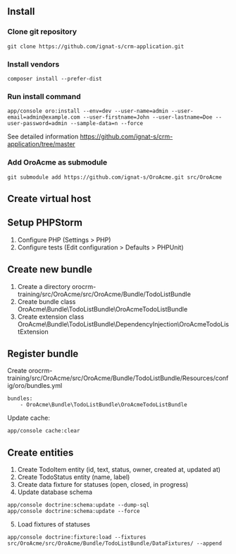 ## Install

### Clone git repository

```
git clone https://github.com/ignat-s/crm-application.git
```

### Install vendors

```
composer install --prefer-dist
```

### Run install command

```
app/console oro:install --env=dev --user-name=admin --user-email=admin@example.com --user-firstname=John --user-lastname=Doe --user-password=admin --sample-data=n --force
```

See detailed information https://github.com/ignat-s/crm-application/tree/master

### Add OroAcme as submodule

```
git submodule add https://github.com/ignat-s/OroAcme.git src/OroAcme
```

## Create virtual host

## Setup PHPStorm

1. Configure PHP (Settings > PHP)
2. Configure tests (Edit configuration > Defaults > PHPUnit)

## Create new bundle

1. Create a directory orocrm-training/src/OroAcme/src/OroAcme/Bundle/TodoListBundle
2. Create bundle class OroAcme\Bundle\TodoListBundle\OroAcmeTodoListBundle
3. Create extension class OroAcme\Bundle\TodoListBundle\DependencyInjection\OroAcmeTodoListExtension

## Register bundle

Create orocrm-training/src/OroAcme/src/OroAcme/Bundle/TodoListBundle/Resources/config/oro/bundles.yml

```
bundles:
    - OroAcme\Bundle\TodoListBundle\OroAcmeTodoListBundle
```

Update cache:

```
app/console cache:clear
```

## Create entities

1. Create TodoItem entity (id, text, status, owner, created at, updated at)
2. Create TodoStatus entity (name, label)
3. Create data fixture for statuses (open, closed, in progress)
4. Update database schema

```
app/console doctrine:schema:update --dump-sql
app/console doctrine:schema:update --force
```

5. Load fixtures of statuses

```
app/console doctrine:fixture:load --fixtures src/OroAcme/src/OroAcme/Bundle/TodoListBundle/DataFixtures/ --append
```
